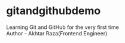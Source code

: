 # gitandgithubdemo

Learning Git and GitHub for the very first time
<br>
Author - Akhtar Raza(Frontend Engineer)
